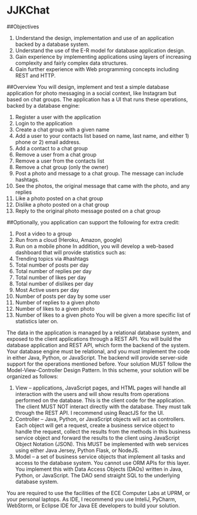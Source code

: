 # JJKChat

##Objectives
1. Understand the design, implementation and use of an application backed by a database
system.
2. Understand the use of the E-R model for database application design.
3. Gain experience by implementing applications using layers of increasing complexity and
fairly complex data structures.
4. Gain further experience with Web programming concepts including REST and HTTP.

##Overview
You will design, implement and test a simple database application for photo messaging in a
social context, like Instagram but based on chat groups. The application has a UI that runs these
operations, backed by a database engine:
1. Register a user with the application
2. Login to the application
3. Create a chat group with a given name
4. Add a user to your contacts list based on name, last name, and either 1) phone or 2) email
address.
5. Add a contact to a chat group
6. Remove a user from a chat group
7. Remove a user from the contacts list
8. Remove a chat group (only the owner)
9. Post a photo and message to a chat group. The message can include hashtags.
10. See the photos, the original message that came with the photo, and any replies
11. Like a photo posted on a chat group
12. Dislike a photo posted on a chat group
13. Reply to the original photo message posted on a chat group

##Optionally, you application can support the following for extra credit:
1. Post a video to a group
2. Run from a cloud (Heroku, Amazon, google)
3. Run on a mobile phone
In addition, you will develop a web-based dashboard that will provide statistics such as:
1. Trending topics via #hashtags
2. Total number of posts per day
3. Total number of replies per day
4. Total number of likes per day
5. Total number of dislikes per day
6. Most Active users per day
7. Number of posts per day by some user
8. Number of replies to a given photo
9. Number of likes to a given photo
10. Number of likes to a given photo
You will be given a more specific list of statistics later on.

The data in the application is managed by a relational database system, and exposed to the
client applications through a REST API. You will build the database application and REST API,
which form the backend of the system. Your database engine must be relational, and you must
implement the code in either Java, Python, or JavaScript. The backend will provide server-side
support for the operations mentioned before.
Your solution MUST follow the Model-View-Controller Design Pattern. In this scheme, your
solution will be organized as follows:
1) View – applications, JavaScript pages, and HTML pages will handle all interaction
with the users and will show results from operations performed on the database. This
is the client code for the application. The client MUST NOT interact directly with the
database. They must talk through the REST API. I recommend using ReactJS for the
UI.
2) Controller – Java, Python, or JavaScript objects will act as controllers. Each object
will get a request, create a business service object to handle the request, collect the
results from the methods in this business service object and forward the results to the
client using JavaScript Object Notation (JSON). This MUST be implemented with
web services using either Java Jersey, Python Flask, or NodeJS.
3) Model – a set of business service objects that implement all tasks and access to the
database system. You cannot use ORM APIs for this layer. You implement this
with Data Access Objects (DAOs) written in Java, Python, or JavaScript. The DAO
send straight SQL to the underlying database system.

You are required to use the facilities of the ECE Computer Labs at UPRM, or your personal
laptops. As IDE, I recommend you use InteliJ, PyCharm, WebStorm, or Eclipse IDE for Java
EE developers to build your solution.